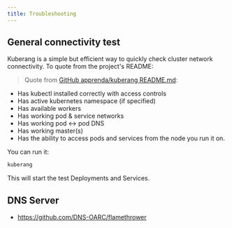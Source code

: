 ```yaml
---
title: Troubleshooting
---
```


## General connectivity test

Kuberang is a simple but efficient way to quickly check cluster network connectivity.
To quote from the project's README:

> Quote from [GitHub apprenda/kuberang README.md](https://github.com/apprenda/kuberang):

- Has kubectl installed correctly with access controls
- Has active kubernetes namespace (if specified)
- Has available workers
- Has working pod & service networks
- Has working pod <-> pod DNS
- Has working master(s)
- Has the ability to access pods and services from the node you run it on.

You can run it:

```bash
kuberang
```

This will start the test Deployments and Services.

## DNS Server

- <https://github.com/DNS-OARC/flamethrower>
